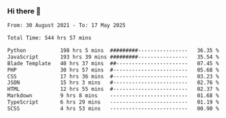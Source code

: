 ### Hi there 👋

<!--
**dominoto/dominoto** is a ✨ _special_ ✨ repository because its `README.md` (this file) appears on your GitHub profile.

Here are some ideas to get you started:

- 🔭 I’m currently working on ...
- 🌱 I’m currently learning ...
- 👯 I’m looking to collaborate on ...
- 🤔 I’m looking for help with ...
- 💬 Ask me about ...
- 📫 How to reach me: ...
- 😄 Pronouns: ...
- ⚡ Fun fact: ...
-->
<!--START_SECTION:waka-->

```txt
From: 30 August 2021 - To: 17 May 2025

Total Time: 544 hrs 57 mins

Python           198 hrs 5 mins  #########----------------   36.35 %
JavaScript       193 hrs 39 mins #########----------------   35.54 %
Blade Template   40 hrs 37 mins  ##-----------------------   07.45 %
PHP              30 hrs 57 mins  #------------------------   05.68 %
CSS              17 hrs 36 mins  #------------------------   03.23 %
JSON             15 hrs 3 mins   #------------------------   02.76 %
HTML             12 hrs 55 mins  #------------------------   02.37 %
Markdown         9 hrs 8 mins    -------------------------   01.68 %
TypeScript       6 hrs 29 mins   -------------------------   01.19 %
SCSS             4 hrs 53 mins   -------------------------   00.90 %
```

<!--END_SECTION:waka-->
